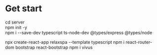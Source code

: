 # Get start
cd server  
npm init -y   
npm i --save-dev typescript ts-node-dev @types/express @types/node  

npx create-react-app relaxspa --template typescript
npm i react-router-dom bootstrap react-bootstrap
npm i vivus


